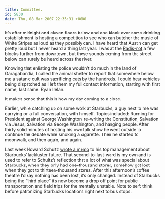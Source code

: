 ```yaml
---
title: Committee.
id: 5830
date: Thu, 08 Mar 2007 22:35:31 +0000
---
```


It’s after midnight and eleven floors below and one block over some drinking establishment is hosting a competition to see who can butcher the music of White Stripes as loud as they possibly can. I have heard that Austin can get pretty loud but I never heard a thing last year. I was at the [Radis-not](http://www.radisson.com/) a few blocks further from downtown, but these sounds coming from the street below can surely be heard across the river.  

Knowing that enlisting the police wouldn’t do much in the land of Garagabandia, I called the animal shelter to report that somewhere below me a satanic cult was sacrificing cats by the hundreds. I could hear vehicles being dispatched as I left them my full contact information, starting with first name, last name: Ryan Irelan.  

It makes sense that this is how my day coming to a close.  

Earlier, while catching up on some work at Starbucks, a guy next to me was carrying on a full conversation, with himself. Topics included: Running for President against George Washington, re-writing the Constitution, Salvation via Jesus, Salvation via George Washington, and hanging people. After thirty solid minutes of hosting his own talk show he went outside to continue the debate while smoking a cigarette. Then he started to moonwalk, and then again, and again.  

Last week Howard Schultz [wrote a memo](http://starbucksgossip.typepad.com/_/2007/02/starbucks_chair_2.html) to his top management about Starbucks’ lackluster future. That second-to-last-word is my own and is used to refer to Schultz’s reflection that a lot of what was special about Starbucks, when they only had one-thousand stores, somehow got lost when they got to thirteen-thousand stores. After this afternoon’s coffee theatre I’d say nothing has been lost, it’s only changed. Instead of Starbucks being the “third place” it’s now become a drop off point for public transportation and field trips for the mentally unstable. Note to self: think before patronizing Starbucks locations right next to bus stops.





